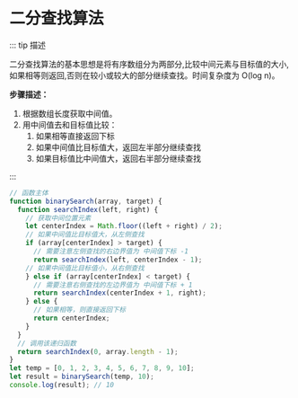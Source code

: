 # 二分查找算法

::: tip 描述

二分查找算法的基本思想是将有序数组分为两部分,比较中间元素与目标值的大小,如果相等则返回,否则在较小或较大的部分继续查找。时间复杂度为 O(log n)。

**步骤描述：**

1. 根据数组长度获取中间值。
2. 用中间值去和目标值比较：
   1. 如果相等直接返回下标
   2. 如果中间值比目标值大，返回左半部分继续查找
   3. 如果目标值比中间值大，返回右半部分继续查找

:::

``` js
// 函数主体
function binarySearch(array, target) {
  function searchIndex(left, right) {
    // 获取中间位置元素
    let centerIndex = Math.floor((left + right) / 2);
    // 如果中间值比目标值大，从左侧查找
    if (array[centerIndex] > target) {
      // 需要注意左侧查找的右边界值为 中间值下标 -1
      return searchIndex(left, centerIndex - 1);
    // 如果中间值比目标值小，从右侧查找
    } else if (array[centerIndex] < target) {
      // 需要注意右侧查找的左边界值为 中间值下标 + 1
      return searchIndex(centerIndex + 1, right);
    } else {
      // 如果相等，则直接返回下标
      return centerIndex;
    }
  }
  // 调用该递归函数
  return searchIndex(0, array.length - 1);
}
let temp = [0, 1, 2, 3, 4, 5, 6, 7, 8, 9, 10];
let result = binarySearch(temp, 10);
console.log(result); // 10
```
